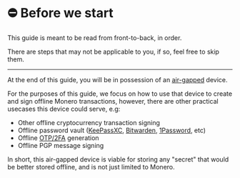 # ⛔️ Before we start
This guide is meant to be read from front-to-back, in order.

There are steps that may not be applicable to you, if so, feel free to skip them.

---

At the end of this guide, you will be in possession of an [air-gapped](https://en.wikipedia.org/wiki/Air_gap_(networking)) device.

For the purposes of this guide, we focus on how to use that device to create and sign offline Monero transactions, however, there are other practical usecases this device could serve, e.g:

- Other offline cryptocurrency transaction signing
- Offline password vault ([KeePassXC](https://keepassxc.org), [Bitwarden](https://bitwarden.com), [1Password](https://1password.com), etc)
- Offline [OTP/2FA](https://en.wikipedia.org/wiki/Multi-factor_authentication) generation
- Offline PGP message signing

In short, this air-gapped device is viable for storing any "secret" that would be better stored offline, and is not just limited to Monero.
